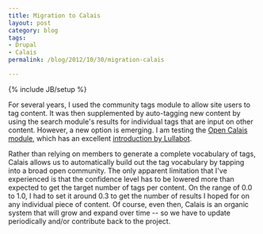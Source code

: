 ```yaml
---
title: Migration to Calais
layout: post
category: blog
tags:
- Drupal
- Calais
permalink: /blog/2012/10/30/migration-calais

---
```

{% include JB/setup %}
<div id="node-247" class="node node-blog node-promoted">
  <div class="content clearfix">
    <div class="field field-name-body field-type-text-with-summary field-label-hidden"><div class="field-items"><div class="field-item even"><p>For several years, I used the community tags module to allow site users to tag content. It was then supplemented by auto-tagging new content by using the search module's results for individual tags that are input on other content. However, a new option is emerging. I am testing the <a href="http://drupal.org/project/opencalais">Open Calais module</a>, which has an excellent <a href="http://www.lullabot.com/articles/introduction-calais">introduction by Lullabot</a>.</p>
<p>Rather than relying on members to generate a complete vocabulary of tags, Calais allows us to automatically build out the tag vocabulary by tapping into a broad open community. The only apparent limitation that I've experienced is that the confidence level has to be lowered more than expected to get the target number of tags per content. On the range of 0.0 to 1.0, I had to set it around 0.3 to get the number of results I hoped for on any individual piece of content. Of course, even then, Calais is an organic system that will grow and expand over time -- so we have to update periodically and/or contribute back to the project.</p>
</div></div></div>  </div>
</div>
